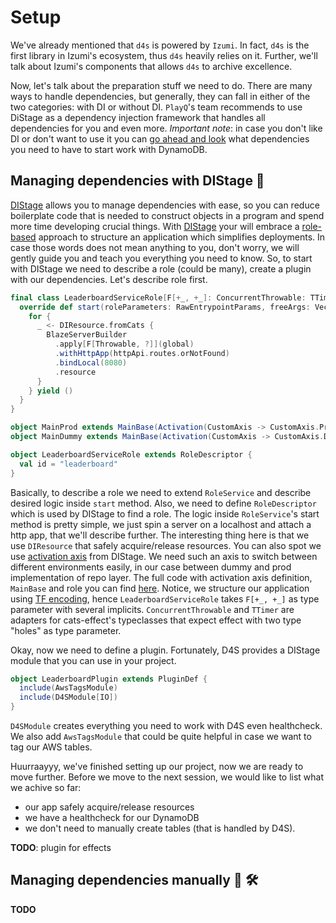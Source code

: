 # Setup

We've already mentioned that `d4s` is powered by `Izumi`. In fact, `d4s` is the first library in Izumi's ecosystem, thus `d4s` heavily relies on it. 
Further, we'll talk about Izumi's components that allows `d4s` to archive excellence.

Now, let's talk about the preparation stuff we need to do. There are many ways to handle dependencies, but generally, they can fall in either of the two categories: 
with DI or without DI. `PlayQ`'s team recommends to use DiStage as a dependency injection
framework that handles all dependencies for you and even more. _Important note_: in case you don't like DI or don't want to use it
you can [go ahead and look](#managing-dependencies-manually) what dependencies you need to have to start work with DynamoDB.

## Managing dependencies with DIStage :rocket:
[DIStage](https://izumi.7mind.io/distage) allows you to manage dependencies with ease, so you can reduce
boilerplate code that is needed to construct objects in a program and spend more time developing crucial things.
With [DIStage](https://izumi.7mind.io/distage) your will embrace a [role-based](https://izumi.7mind.io/latest/release/doc/distage/distage-framework.html#roles) approach to structure an application
which simplifies deployments. In case those words does not mean anything to you, don't worry, we will gently guide you
and teach you everything you need to know. So, to start with DIStage we need to describe a role (could be many), 
create a plugin with our dependencies. Let's describe role first.
```scala
final class LeaderboardServiceRole[F[+_, +_]: ConcurrentThrowable: TTimer](httpApi: HttpApi[F]) extends RoleService[F[Throwable, ?]] {
  override def start(roleParameters: RawEntrypointParams, freeArgs: Vector[String]): DIResource.DIResourceBase[F[Throwable, ?], Unit] = {
    for {
      _ <- DIResource.fromCats {
        BlazeServerBuilder
          .apply[F[Throwable, ?]](global)
          .withHttpApp(httpApi.routes.orNotFound)
          .bindLocal(8080)
          .resource
      }
    } yield ()
  }
}

object MainProd extends MainBase(Activation(CustomAxis -> CustomAxis.Prod))
object MainDummy extends MainBase(Activation(CustomAxis -> CustomAxis.Dummy))

object LeaderboardServiceRole extends RoleDescriptor {
  val id = "leaderboard"
}
```
Basically, to describe a role we need to extend `RoleService` and describe desired logic inside `start` method. Also, we need to define
`RoleDescriptor` which is used by DIStage to find a role. The logic inside `RoleService`'s start method is pretty simple, we just spin a server on a localhost and attach a http app, that we'll describe further.
The interesting thing here is that we use `DIResource` that safely acquire/release resources. You can also spot we use [activation axis](https://izumi.7mind.io/latest/release/doc/distage/basics.html#activation-axis) from DIStage.
We need such an axis to switch between different environments easily, in our case between dummy and prod implementation of repo layer. The full code with activation axis definition, `MainBase` and role 
you can find [here](https://github.com/VladPodilnyk/d4s-example/blob/8b74f576b9a4f9eeff0ac86dc99b2f3b3fbaa636/src/main/scala/leaderboard/LadderServiceRole.scala).
Notice, we structure our application using [TF encoding](https://izumi.7mind.io/latest/release/doc/distage/basics.html#tagless-final-style), hence `LeaderboardServiceRole` takes `F[+_, +_]` as type parameter
with several implicits. `ConcurrentThrowable` and `TTimer` are adapters for cats-effect's typeclasses that expect effect with two type "holes" as type parameter.  

Okay, now we need to define a plugin. Fortunately, D4S provides a DIStage module that you can use in your project.  
```scala
object LeaderboardPlugin extends PluginDef {
  include(AwsTagsModule)
  include(D4SModule[IO])
}
```
`D4SModule` creates everything you need to work with D4S even healthcheck. We also add `AwsTagsModule` that could be quite
helpful in case we want to tag our AWS tables.

Huurraayyy, we've finished setting up our project, now we are ready to move further. Before we move to the next session, 
we would like to list what we achive so far:
- our app safely acquire/release resources
- we have a healthcheck for our DynamoDB
- we don't need to manually create tables (that is handled by D4S).

__TODO__: plugin for effects

## Managing dependencies manually :construction_worker: :hammer_and_wrench:
__TODO__

